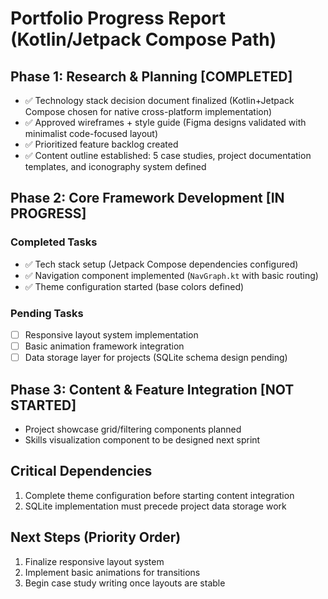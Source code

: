 # Portfolio Progress Report (Kotlin/Jetpack Compose Path)

## Phase 1: Research & Planning [COMPLETED]

- ✅ Technology stack decision document finalized (Kotlin+Jetpack Compose chosen for native cross-platform implementation)
- ✅ Approved wireframes + style guide (Figma designs validated with minimalist code-focused layout)
- ✅ Prioritized feature backlog created
- ✅ Content outline established: 5 case studies, project documentation templates, and iconography system defined

## Phase 2: Core Framework Development [IN PROGRESS]

### Completed Tasks

- ✅ Tech stack setup (Jetpack Compose dependencies configured)
- ✅ Navigation component implemented (`NavGraph.kt` with basic routing)
- ✅ Theme configuration started (base colors defined)

### Pending Tasks

- [ ] Responsive layout system implementation 
- [ ] Basic animation framework integration
- [ ] Data storage layer for projects (SQLite schema design pending)

## Phase 3: Content & Feature Integration [NOT STARTED]

- Project showcase grid/filtering components planned
- Skills visualization component to be designed next sprint

## Critical Dependencies

1. Complete theme configuration before starting content integration
2. SQLite implementation must precede project data storage work

## Next Steps (Priority Order)

1. Finalize responsive layout system
2. Implement basic animations for transitions
3. Begin case study writing once layouts are stable
